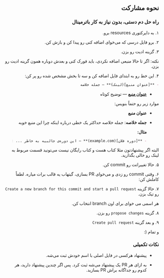 <div dir="rtl">

## نحوه مشارکت

### راه حل دم دستی، بدون نیاز به کار باترمینال

۱. به دایرکتوری resources برو.

۲. برو فایل درسی که می‌خوای اضافه کنی رو پیدا کن و بازش کن.

۳. گزینه ادیت رو بزن.

  نکته: اگر تا حالا منبعی اضافه نکردی، باید فورک کنی و بعدش دوباره همون گرینه ادیت رو بزن.

۴. این خط رو به ابتدای فایل اضافه کن و سه تا بخش مشخص شده رو پر کن:

```markdown
- **[عنوان منبع](لینک)** — جمله خلاصه
```
- **[عنوان منبع](لینک)** — توضیح کوتاه


موارد زیر رو حتماً بنویس:
- **عنوان منبع**
- **جمله خلاصه**: جمله خلاصه حداکثر یک خطی درباره اینکه چرا این منبع خوبه


    **مثال:**
    ```markdown
    - **[دوره فلان](example.com)** — این دوره‌ی جالبیه به خاطر ... :)
    ```

البته اگر پیشنهادتون مثلا کتاب هست و کتاب رایگان نیست می‌تونید قسمت مربوط به لینک رو خالی بگذارید.

۵. حالا تغییراتت رو commit کن.

۶. وقتی commit رو زدی و می‌خوای PR بسازی، گیتهاب یه قالب برات میاره. لطفاً کاملش کن: 

۷. حالا گزینه ```Create a new branch for this commit and start a pull request‍‍``` رو تیک بزن.

هر اسمی می خوای برای اون branch انتخاب کن.

۸. گزینه ```propose changes``` رو بزن.

۹. و بعد گزینه ```Create pull request```

و تمام (:

### نکات تکمیلی

- پیشنهاد هرکسی در فایل اصلی با اسم خودش ثبت می‌شه.

- به ازای هر PR یک پیشنهاد می‌شه ثبت کرد. پس اگر چندین پیشنهاد دارید، هر کدوم رو جداگانه براش PR بسازید.

</div>
